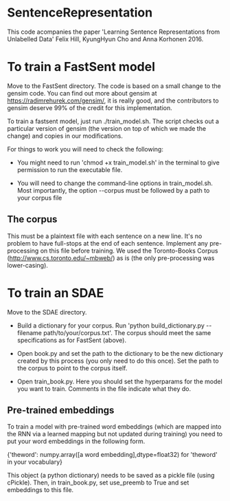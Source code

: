 # SentenceRepresentation

This code acompanies the paper 'Learning Sentence Representations from Unlabelled Data' Felix Hill, KyungHyun Cho and Anna Korhonen 2016. 

To train a FastSent model
=========================

Move to the FastSent directory. The code is based on a small change to the gensim code. You can find out more about gensim at https://radimrehurek.com/gensim/, it is really good, and the contributors to gensim deserve 99% of the credit for this implementation. 

To train a fastsent model, just run ./train_model.sh. The script checks out a particular version of gensim (the version on top of which we made the change) and copies in our modifications. 

For things to work you will need to check the following: 

- You might need to run 'chmod +x train_model.sh' in the terminal to give permission to run the executable file. 

- You will need to change the command-line options in train_model.sh. Most importantly, the option --corpus must be followed by a path to your corpus file


The corpus
---------
 This must be a plaintext file with each sentence on a new line. It's no problem to have full-stops at the end of each sentence. Implement any pre-processing on this file before training. We used the Toronto-Books Corpus (http://www.cs.toronto.edu/~mbweb/) as is (the only pre-processing was lower-casing). 


To train an SDAE
===============

Move to the SDAE directory. 

- Build a dictionary for your corpus. Run 'python build_dictionary.py --filename path/to/your/corpus.txt'. The corpus should meet the same specifications as for FastSent (above). 

- Open book.py and set the path to the dictionary to be the new dictionary created by this process (you only need to do this once). Set the path to the corpus to point to the corpus itself. 

- Open train_book.py. Here you should set the hyperparams for the model you want to train. Comments in the file indicate what they do. 


Pre-trained embeddings
---------------------
To train a model with pre-trained word embeddings (which are mapped into the RNN via a learned mapping but not updated during training) you need to put your word embeddings in the following form. 

{'theword': numpy.array([a word embedding],dtype=float32) for 'theword' in your vocabulary}

This object (a python dictionary) needs to be saved as a pickle file (using cPickle). Then, in train_book.py, set use_preemb to True and set embeddings to this file. 





 


